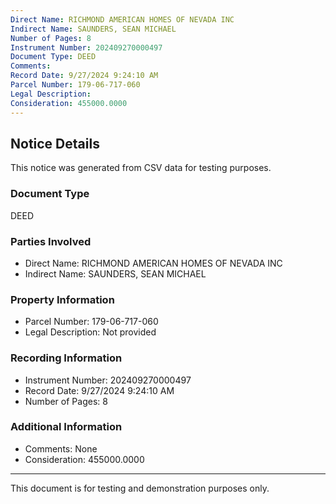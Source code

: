 ```yaml
---
Direct Name: RICHMOND AMERICAN HOMES OF NEVADA INC
Indirect Name: SAUNDERS, SEAN MICHAEL
Number of Pages: 8
Instrument Number: 202409270000497
Document Type: DEED
Comments: 
Record Date: 9/27/2024 9:24:10 AM
Parcel Number: 179-06-717-060
Legal Description: 
Consideration: 455000.0000
---
```


## Notice Details

This notice was generated from CSV data for testing purposes.

### Document Type
DEED

### Parties Involved
- Direct Name: RICHMOND AMERICAN HOMES OF NEVADA INC
- Indirect Name: SAUNDERS, SEAN MICHAEL

### Property Information
- Parcel Number: 179-06-717-060
- Legal Description: Not provided

### Recording Information
- Instrument Number: 202409270000497
- Record Date: 9/27/2024 9:24:10 AM
- Number of Pages: 8

### Additional Information
- Comments: None
- Consideration: 455000.0000

---

This document is for testing and demonstration purposes only.
